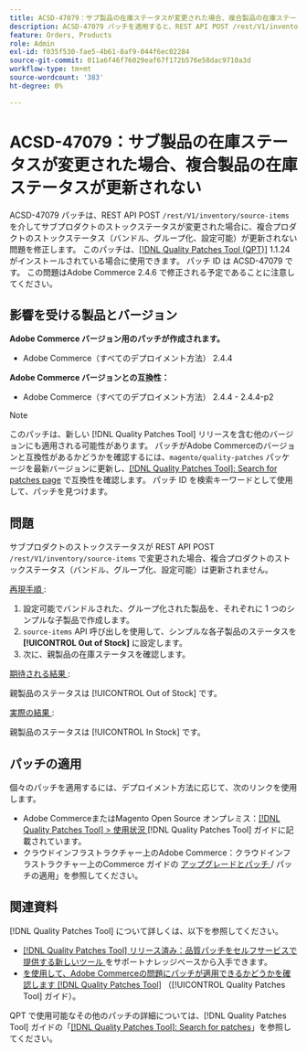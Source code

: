 ```yaml
---
title: ACSD-47079：サブ製品の在庫ステータスが変更された場合、複合製品の在庫ステータスが更新されない
description: ACSD-47079 パッチを適用すると、REST API POST /rest/V1/inventory/source-items を介してサブプロダクトのストックステータスが変更された場合に、複合プロダクト（バンドル、グループ化、設定可能）のストックステータスが更新されないAdobe Commerceの問題が修正されます。
feature: Orders, Products
role: Admin
exl-id: f035f530-fae5-4b61-8af9-044f6ec02284
source-git-commit: 011a6f46f76029eaf67f172b576e58dac9710a3d
workflow-type: tm+mt
source-wordcount: '383'
ht-degree: 0%

---
```


# ACSD-47079：サブ製品の在庫ステータスが変更された場合、複合製品の在庫ステータスが更新されない

ACSD-47079 パッチは、REST API POST `/rest/V1/inventory/source-items` を介してサブプロダクトのストックステータスが変更された場合に、複合プロダクトのストックステータス（バンドル、グループ化、設定可能）が更新されない問題を修正します。 このパッチは、[[!DNL Quality Patches Tool (QPT)]](https://experienceleague.adobe.com/ja/docs/commerce-operations/tools/quality-patches-tool/quality-patches-tool-to-self-serve-quality-patches) 1.1.24 がインストールされている場合に使用できます。 パッチ ID は ACSD-47079 です。 この問題はAdobe Commerce 2.4.6 で修正される予定であることに注意してください。

## 影響を受ける製品とバージョン

**Adobe Commerce バージョン用のパッチが作成されます。**

* Adobe Commerce（すべてのデプロイメント方法） 2.4.4

**Adobe Commerce バージョンとの互換性：**

* Adobe Commerce（すべてのデプロイメント方法） 2.4.4 - 2.4.4-p2

>[!NOTE]
>
>このパッチは、新しい [!DNL Quality Patches Tool] リリースを含む他のバージョンにも適用される可能性があります。 パッチがAdobe Commerceのバージョンと互換性があるかどうかを確認するには、`magento/quality-patches` パッケージを最新バージョンに更新し、[[!DNL Quality Patches Tool]: Search for patches page](https://experienceleague.adobe.com/tools/commerce-quality-patches/index.html?lang=ja) で互換性を確認します。 パッチ ID を検索キーワードとして使用して、パッチを見つけます。

## 問題

サブプロダクトのストックステータスが REST API POST `/rest/V1/inventory/source-items` で変更された場合、複合プロダクトのストックステータス（バンドル、グループ化、設定可能）は更新されません。

<u> 再現手順 </u>:

1. 設定可能でバンドルされた、グループ化された製品を、それぞれに 1 つのシンプルな子製品で作成します。
1. `source-items` API 呼び出しを使用して、シンプルな各子製品のステータスを **[!UICONTROL Out of Stock]** に設定します。
1. 次に、親製品の在庫ステータスを確認します。

<u> 期待される結果 </u>:

親製品のステータスは [!UICONTROL Out of Stock] です。

<u> 実際の結果 </u>:

親製品のステータスは [!UICONTROL In Stock] です。

## パッチの適用

個々のパッチを適用するには、デプロイメント方法に応じて、次のリンクを使用します。

* Adobe CommerceまたはMagento Open Source オンプレミス：[[!DNL Quality Patches Tool] > 使用状況 ](/help/tools/quality-patches-tool/usage.md) [!DNL Quality Patches Tool] ガイドに記載されています。
* クラウドインフラストラクチャー上のAdobe Commerce：クラウドインフラストラクチャー上のCommerce ガイドの [ アップグレードとパッチ ](https://experienceleague.adobe.com/docs/commerce-cloud-service/user-guide/develop/upgrade/apply-patches.html?lang=ja)/ パッチの適用」を参照してください。

## 関連資料

[!DNL Quality Patches Tool] について詳しくは、以下を参照してください。

* [[!DNL Quality Patches Tool]  リリース済み：品質パッチをセルフサービスで提供する新しいツール ](https://experienceleague.adobe.com/ja/docs/commerce-operations/tools/quality-patches-tool/quality-patches-tool-to-self-serve-quality-patches) をサポートナレッジベースから入手できます。
* [ を使用して、Adobe Commerceの問題にパッチが適用できるかどうかを確認します  [!DNL Quality Patches Tool]](/help/tools/quality-patches-tool/patches-available-in-qpt/check-patch-for-magento-issue-with-magento-quality-patches.md) （[!UICONTROL Quality Patches Tool] ガイド）。


QPT で使用可能なその他のパッチの詳細については、[!DNL Quality Patches Tool] ガイドの「[[!DNL Quality Patches Tool]: Search for patches](https://experienceleague.adobe.com/tools/commerce-quality-patches/index.html?lang=ja)」を参照してください。
